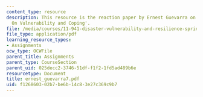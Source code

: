 ```yaml
---
content_type: resource
description: This resource is the reaction paper by Ernest Guevarra on the topic 'Patterns
  On Vulnerability and Coping'.
file: /media/courses/11-941-disaster-vulnerability-and-resilience-spring-2005/f126860302b7be6b14c83e27c369c9b7_ernest_guevarra7.pdf
file_type: application/pdf
learning_resource_types:
- Assignments
ocw_type: OCWFile
parent_title: Assignments
parent_type: CourseSection
parent_uid: 025decc2-3746-51df-f1f2-1fd5ad489b6e
resourcetype: Document
title: ernest_guevarra7.pdf
uid: f1268603-02b7-be6b-14c8-3e27c369c9b7
---
```

